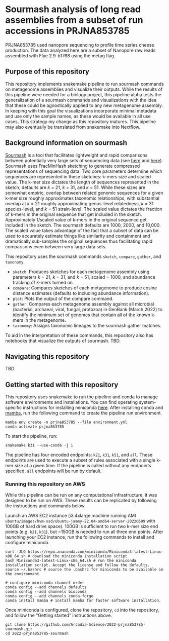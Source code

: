 # Sourmash analysis of long read assemblies from a subset of run accessions in PRJNA853785

PRJNA853785 used nanopore sequencing to profile time series cheese production.
The data analyzed here are a subset of Nanopore raw reads assembled with Flye 2.9-b1768 using the metag flag.

## Purpose of this repository

This repository implements snakemake pipeline to run sourmash commands on metagenome assemblies and visualize their outputs.
While the results of this pipeline were needed for a biology project, this pipeline alpha tests the generalization of a sourmash commands and visualizations with the idea that these could be agnostically applied to any new metagenome assembly.
In keeping with this goal the visualizations incorporate minimal metadata and use only the sample names, as these would be available in all use cases.
This strategy my change as this repository matures.
This pipeline may also eventually be translated from snakemake into Nextflow.

## Background information on sourmash

[Sourmash](sourmash.readthedocs.io) is a tool that facilitates lightweight and rapid comparisons between potentially very large sets of sequencing data (see [here](https://www.ncbi.nlm.nih.gov/pmc/articles/PMC6720031/) and [here](https://www.biorxiv.org/content/10.1101/2022.01.11.475838v2.abstract)).
Sourmash uses FracMinHash sketching to generate compressed representations of sequencing data.
Two core parameters determine which sequences are represented in these sketches: k-mers size and scaled value.
The k-mer size dictates the length of sequences represented in the sketch; defaults are *k* = 21, *k* = 31, and *k* = 51.
While these sizes are somewhat empiric, overlap between related genomic sequences for a given k-mer size roughly approximates taxonomic relationships, with substantial overlap at *k* = 21 roughly approximating genus-level relatedness, *k* = 31 species-level, and *k* = 51 strain-level.
The scaled value dictates the fraction of k-mers in the original sequence that get included in the sketch.
Approximately 1/scaled value of k-mers in the original sequence get included in the sketch.
The sourmash defaults are 1000, 2000, and 10,000.
The scaled value takes advantage of the fact that a subset of data can be used to accurately estimate things like similarity and containment and dramatically sub-samples the original sequences thus facilitating rapid comparisons even between very large data sets.

This repository uses the sourmash commands `sketch`, `compare`, `gather`, and `taxonomy`.
+ `sketch`: Produces sketches for each metagenome assembly using parameters *k* = 21, *k* = 31, and *k* = 51, scaled = 1000, and abundance tracking of k-mers turned on.
+ `compare`: Compares sketches of each metagenome to produce cosine distance estimates (defaults to including abundance information).
+ `plot`: Plots the output of the compare command.
+ `gather`: Compares each metagenome assembly against all microbial (bacterial, archaeal, viral, fungal, protozoa) in GenBank (March 2022) to identify the minimum set of genomes that contain all of the known k-mers in the metagenome.
+ `taxonomy`: Assigns taxonomic lineages to the sourmash gather matches.

To aid in the interpretation of these commands, this repository also has notebooks that visualize the outputs of sourmash.
TBD.

## Navigating this repository

TBD

## Getting started with this repository

This repository uses snakemake to run the pipeline and conda to manage software environments and installations.
You can find operating system-specific instructions for installing miniconda [here](https://docs.conda.io/en/latest/miniconda.html).
After installing conda and [mamba](https://mamba.readthedocs.io/en/latest/), run the following command to create the pipeline run environment.

```
mamba env create -n prjna853785 --file environment.yml
conda activate prjna853785
```

To start the pipeline, run:
```
snakemake k31 --use-conda -j 1
```

The pipeline has four encoded endpoints: `k21`, `k31`, `k51`, and `all`. 
These endpoints are used to execute a subset of rules associated with a single k-mer size at a given time.
If the pipeline is called without any endpoints specified, `all` endpoints will be run by default.

### Running this repository on AWS

While this pipeline can be run on any computational infrastructure, it was designed to be run on AWS.
These results can be replicated by following the instructions and commands below.

Launch an AWS EC2 instance (i3.4xlarge machine running AMI `ubuntu/images/hvm-ssd/ubuntu-jammy-22.04-amd64-server-20220609` with 100GB of hard drive space).
100GB is sufficient to run two k-mer size end points (e.g. `k21`, `k31`), but ~150GB is needed to run all three end points.
After launching your EC2 instance, run the following commands to install and configure miniconda.

```
curl -JLO https://repo.anaconda.com/miniconda/Miniconda3-latest-Linux-x86_64.sh # download the miniconda installation script
bash Miniconda3-latest-Linux-x86_64.sh # run the miniconda installation script. Accept the license and follow the defaults.
source ~/.bashrc # source the .bashrc for miniconda to be available in the environment

# configure miniconda channel order
conda config --add channels defaults 
conda config --add channels bioconda
conda config --add channels conda-forge
conda install mamba # install mamba for faster software installation.
```

Once miniconda is configured, clone the repository, `cd` into the repository, and follow the "Getting started" instructions above.
```
git clone https://github.com/Arcadia-Science/2022-prjna853785-sourmash.git
cd 2022-prjna853785-sourmash
```

